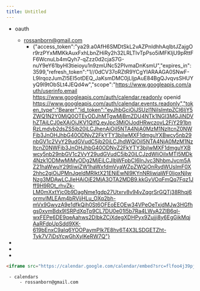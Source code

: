 ```yaml
---
title: Untitled
---
```


- oauth
	 - rossanborn@gmail.com
		 - {"access_token":"ya29.a0AfH6SMDtSkL2vAZPnIdhhAqIbtJZajgOr9rzPYxMMKkAuxFxhLbnZHiRy2h32LRLTIvTpPso5iMFKIjU9pRttFF6WcnuLb4mQyh7-qZzz0d2cjaS7G-nuY9eY61byHl3tieioyu1n9zmUNc52PIvmaDnKsmU","expires_in":3599,"refresh_token":"1//0dCV37oRZtR9YCgYIARAAGA0SNwF-L9IrqozJumZl5EI5otDEQ_JaKsmDMC0jLljpAuE84BgQJvqvsSHUYyQ9I9tObSLt4JEQd4w","scope":"https://www.googleapis.com/auth/userinfo.email https://www.googleapis.com/auth/calendar.readonly openid https://www.googleapis.com/auth/calendar.events.readonly","token_type":"Bearer","id_token":"eyJhbGciOiJSUzI1NiIsImtpZCI6IjY5ZWQ1N2Y0MjQ0OTEyODJhMTgwMjBmZDU4NTk1NGI3MGJiNDVhZTAiLCJ0eXAiOiJKV1QifQ.eyJpc3MiOiJodHRwczovL2FjY291bnRzLmdvb2dsZS5jb20iLCJhenAiOiI5NTA4NjA0MzM1NzItcnZ0NWFib3JnOHJhbG40ODNvZ2FkYTY3bjIwMXF1dmguYXBwcy5nb29nbGV1c2VyY29udGVudC5jb20iLCJhdWQiOiI5NTA4NjA0MzM1NzItcnZ0NWFib3JnOHJhbG40ODNvZ2FkYTY3bjIwMXF1dmguYXBwcy5nb29nbGV1c2VyY29udGVudC5jb20iLCJzdWIiOiIxMTI5MDk4Nzk1ODMwMjMyODg2MjEiLCJlbWFpbCI6InJvc3NhbmJvcm5AZ21haWwuY29tIiwiZW1haWxfdmVyaWZpZWQiOnRydWUsImF0X2hhc2giOiJPMnJqeldMRlktX21ENjEwNl9KYnNRIiwiaWF0IjoxNjIwNzg3MDAwLCJleHAiOjE2MjA3OTA2MDB9.kkGyVOqFmQq7Fqz1Jff9H9ROt_rhvZk-LM0mXxtYjc0b9DagNme1gdp27Utxrv8v94vZqgrSrGQTj38Rhqj6ormvIMLEAm4bRVijHLu_OXq2bh-mVx9GwyzA9e1dfkQih0St6OFEoEEOEw34VPeOeTxjdMJw3HGfhgs0xymBdx9ISRPdXpTp9CL7DU0e01l5b7Ra4LWyA2ZIB6ql-wxFEPe6DE9qeAahws2DIbkZCjXdegXDHPyx9Zujji8y6EgGikMqjAaRFdpUpSdd9XK-619bEnxC9aIq6YOOPaymPIk7E8hv6T4X3LSDGETZht-Tyk7V7iDsYcwGhXylKeRW7Q"}

- 

- 

- 
```html
<iframe src="https://calendar.google.com/calendar/embed?src=flfoo4j39pjkce7vtp4urvllsu3aglga%40import.calendar.google.com&ctz=America%2FChicago" style="border: 0" width="800" height="600" frameborder="0" scrolling="no"></iframe>
```
	 - calendars
		 - rossanborn@gmail.com

